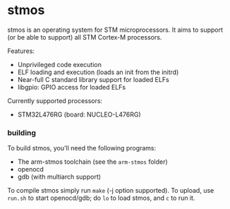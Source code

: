 # stmos

stmos is an operating system for STM microprocessors. It aims to support (or be able to support) all STM Cortex-M processors.  
  
Features:  
* Unprivileged code execution
* ELF loading and execution (loads an init from the initrd)
* Near-full C standard library support for loaded ELFs
* libgpio: GPIO access for loaded ELFs
  
Currently supported processors:
* STM32L476RG (board: NUCLEO-L476RG)
  
### building  
To build stmos, you'll need the following programs:  
* The arm-stmos toolchain (see the ```arm-stmos``` folder)
* openocd
* gdb (with multiarch support)
  
To compile stmos simply run ```make``` (-j option supported). To upload, use ```run.sh``` to start openocd/gdb; do ```lo``` to load stmos, and ```c``` to run it.
